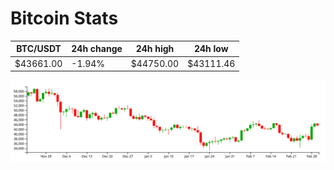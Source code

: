 # Bitcoin Stats

BTC/USDT|24h change|24h high|24h low|
|---|---|---|---|
|$43661.00|-1.94%|$44750.00|$43111.46|

<img src="./chart.svg">
